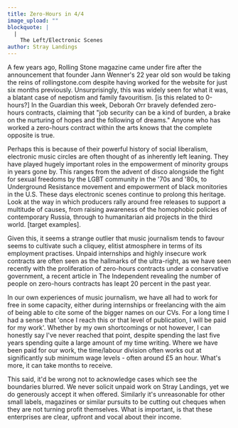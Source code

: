 ```yaml
---
title: Zero-Hours in 4/4
image_upload: ""
blockquote: |
  |
    The Left/Electronic Scenes
author: Stray Landings
---
```

A few years ago, Rolling Stone magazine came under fire after the announcement that founder Jann Wenner's 22 year old son would be taking the reins of rollingstone.com despite having worked for the website for just six months previously. Unsurprisingly, this was widely seen for what it was, a blatant case of nepotism and family favouritism. [is this related to 0-hours?] In the Guardian this week, Deborah Orr bravely defended zero-hours contracts, claiming that "job security can be a kind of burden, a brake on the nurturing of hopes and the following of dreams." Anyone who has worked a zero-hours contract within the arts knows that the complete opposite is true. 

Perhaps this is because of their powerful history of social liberalism, electronic music circles are often thought of as inherently left leaning. They have played hugely important roles in the empowerment of minority groups in years gone by. This ranges from the advent of disco alongside the fight for sexual freedoms by the LGBT community in the '70s and '80s, to Underground Resistance movement and empowerment of black monitories in the U.S. These days electronic scenes continue to prolong this heritage. Look at the way in which producers rally around free releases to support a multitude of causes, from raising awareness of the homophobic policies of contemporary Russia, through to humanitarian aid projects in the third world. [target examples].

Given this, it seems a strange outlier that music journalism tends to favour seems to cultivate such a cliquey, elitist atmosphere in terms of its employment practises. Unpaid internships and highly insecure work contracts are often seen as the hallmarks of the ultra-right, as we have seen recently with the proliferation of zero-hours contracts under a conservative government, a recent article in The Independent revealing the number of  people on zero-hours contracts has leapt 20 percent in the past year.

In our own experiences of music journalism, we have all had to work for free in some capacity, either during internships or freelancing with the aim of being able to cite some of the bigger names on our CVs. For a long time I had a sense that 'once I reach this or that level of publication, I will be paid for my work'. Whether by my own shortcomings or not however, I can honestly say I've never reached that point, despite spending the last five years spending quite a large amount of my time writing. Where we have been paid for our work, the time/labour division often works out at significantly sub minimum wage levels - often around £5 an hour. What's more, it can take months to receive.

This said, it'd be wrong not to acknowledge cases which see the boundaries blurred. We never solicit unpaid work on Stray Landings, yet we do generously accept it when offered. Similarly it's unreasonable for other small labels, magazines or similar pursuits to be cutting out cheques when they are not turning profit themselves. What is important, is that these enterprises are clear, upfront and vocal about their income.